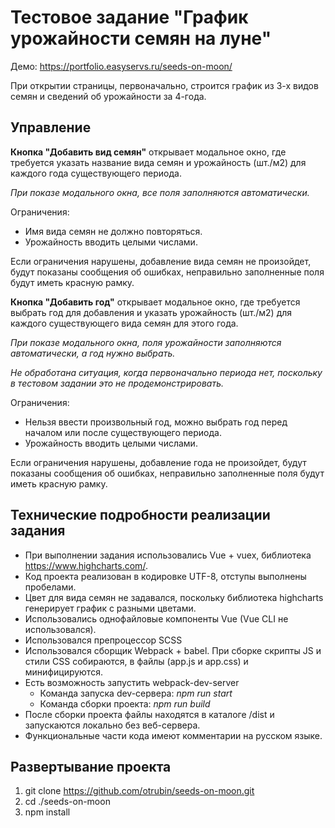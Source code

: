 # Тестовое задание "График урожайности семян на луне"

Демо: https://portfolio.easyservs.ru/seeds-on-moon/

При открытии страницы, первоначально, строится график из 3-х видов семян и сведений об урожайности за 4-года.

## Управление

**Кнопка "Добавить вид семян"** открывает модальное окно, где требуется указать название вида семян и урожайность (шт./м2) для каждого года существующего периода.

_При показе модального окна, все поля заполняются автоматически._

Ограничения:

- Имя вида семян не должно повторяться.
- Урожайность вводить целыми числами.

Если ограничения нарушены, добавление вида семян не произойдет, будут показаны сообщения об ошибках, неправильно заполненные поля будут иметь красную рамку.

**Кнопка "Добавить год"** открывает модальное окно, где требуется выбрать год для добавления и указать урожайность (шт./м2) для каждого существующего вида семян для этого года.

_При показе модального окна, поля урожайности заполняются автоматически, а год нужно выбрать._

_Не обработана ситуация, когда первоначально периода нет, поскольку в тестовом задании это не продемонстрировать._

Ограничения:

- Нельзя ввести произвольный год, можно выбрать год перед началом или после существующего периода.
- Урожайность вводить целыми числами.

Если ограничения нарушены, добавление года не произойдет, будут показаны сообщения об ошибках, неправильно заполненные поля будут иметь красную рамку.

## Технические подробности реализации задания

- При выполнении задания использовались Vue + vuex, библиотека https://www.highcharts.com/.
- Код проекта реализован в кодировке UTF-8, отступы выполнены пробелами.
- Цвет для вида семян не задавался, поскольку библиотека highcharts генерирует график с разными цветами.
- Использовались однофайловые компоненты Vue (Vue CLI не использовался).
- Использовался препроцессор SCSS
- Использовался сборщик Webpack + babel. При сборке скрипты JS и стили CSS собираются, в файлы (app.js и app.css) и минифицируются.
- Есть возможность запустить webpack-dev-server
  - Команда запуска dev-сервера: _npm run start_
  - Команда сборки проекта: _npm run build_
- После сборки проекта файлы находятся в каталоге /dist и запускаются локально без веб-сервера.
- Функциональные части кода имеют комментарии на русском языке.

## Развертывание проекта

1. git clone https://github.com/otrubin/seeds-on-moon.git
2. cd ./seeds-on-moon
3. npm install
